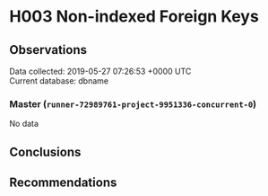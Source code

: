 # H003 Non-indexed Foreign Keys #

## Observations ##
Data collected: 2019-05-27 07:26:53 +0000 UTC  
Current database: dbname  

### Master (`runner-72989761-project-9951336-concurrent-0`) ###


No data


## Conclusions ##


## Recommendations ##

